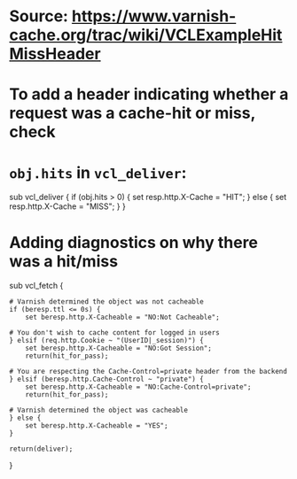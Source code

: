 # Source: https://www.varnish-cache.org/trac/wiki/VCLExampleHitMissHeader

# To add a header indicating whether a request was a cache-hit or miss, check
# `obj.hits` in `vcl_deliver`:
sub vcl_deliver {
	if (obj.hits > 0) {
		set resp.http.X-Cache = "HIT";
	} else {
		set resp.http.X-Cache = "MISS";
	}
}

# Adding diagnostics on why there was a hit/miss
sub vcl_fetch {

	# Varnish determined the object was not cacheable
	if (beresp.ttl <= 0s) {
		set beresp.http.X-Cacheable = "NO:Not Cacheable";

	# You don't wish to cache content for logged in users
	} elsif (req.http.Cookie ~ "(UserID|_session)") {
		set beresp.http.X-Cacheable = "NO:Got Session";
		return(hit_for_pass);

	# You are respecting the Cache-Control=private header from the backend
	} elsif (beresp.http.Cache-Control ~ "private") {
		set beresp.http.X-Cacheable = "NO:Cache-Control=private";
		return(hit_for_pass);

	# Varnish determined the object was cacheable
	} else {
		set beresp.http.X-Cacheable = "YES";
	}

	return(deliver);

}
